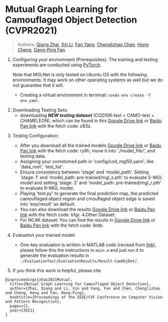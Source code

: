 # Mutual Graph Learning for Camouflaged Object Detection (CVPR2021)

> Authors:
> [Qiang Zhai](https://github.com/cvqiang/mgl), 
> [Xin Li](https://scholar.google.com/citations?user=TK-hRO8AAAAJ&hl=en), 
> [Fan Yang](https://scholar.google.com/citations?user=FSfSgwQAAAAJ&hl=en), 
> [Chenglizhao Chen](https://scholar.google.com/citations?user=SGjgjBUAAAAJ&hl=zh-CN), 
> [Hong Cheng](https://scholar.google.com/citations?user=-845MAcAAAAJ&hl=zh-CN), 
> [Deng-Ping Fan](https://dpfan.net/).



1. Configuring your environment (Prerequisites):
    The training and testing experiments are conducted using [PyTorch](https://github.com/pytorch/pytorch).   
    
    Note that MGLNet is only tested on Ubuntu OS with the following environments. 
    It may work on other operating systems as well but we do not guarantee that it will.
    
    + Creating a virtual environment in terminal: `conda env create -f env.yaml`.
    
    
<!--2. Downloading Testing Sets: -->
2. Downloading Testing Sets:
    + downloading _**NEW testing dataset**_ (COD10K-test + CAMO-test + CHAMELEON), which can be found in this [Google Drive link](https://drive.google.com/file/d/1QEGnP9O7HbN_2tH999O3HRIsErIVYalx/view?usp=sharing) or [Baidu Pan link](https://pan.baidu.com/s/143yHFLAabMBT7wgXA0LrMg) with the fetch code: z83z.
    <!--
    + download **_NEW training dataset_** (COD10K-train) which can be found in this [Google Drive link](https://drive.google.com/file/d/1D9bf1KeeCJsxxri6d2qAC7z6O1X_fxpt/view?usp=sharing) or [Baidu Pan link](https://pan.baidu.com/s/1XL6OjpDF-MVnXOY6-bdaBg) with the fetch code:djq2.  Please refer to our original paper for other training data. -->
    

<!--3. Training Configuration:

    + Assigning your customed path, like `--save_model`, `--train_img_dir`, and `--train_gt_dir` in `MyTrain.py`.
    
    + Just run it! -->

3. Testing Configuration:

    + After you download all the trained models [Google Drive link](https://drive.google.com/file/d/1KCYYcb3UM8a9Hg71f2KbowpdxGhzz6tu/view?usp=sharing) or [Baidu Pan link](https://pan.baidu.com/s/1pfFyOhOiaJVIxGjg6TFPLg) with the fetch code: ry8h, move it into './model_file/', and testing data.
    + Assigning your comstomed path in 'config/cod_mgl50.yaml', like 'data_root', 'test_list'.
    + Ensure consistency between 'stage' and 'model_path'. Setting 'stage: 1' and 'model_path: pre-trained/mgl_s.pth' to evaluate S-MGL model and setting 'stage: 2' and 'model_path: pre-trained/mgl_r.pth' to evaluate R-MGL model.
    + Playing 'test.py' to generate the final prediction map, the predicted camouflaged object region and cmouflaged object edge is saved into 'exp/result' as default.
    + You can also download the results [Google Drive link](https://drive.google.com/file/d/1Gi8JVgl3MFj3GCIW9FeE1gcmgCCzMI77/view?usp=sharing) or [Baidu Pan link](https://pan.baidu.com/s/1-0RV5ZORNznN_OVFTOoyNw) with the fetch code: b1gr.
4.Other Dataset:
    + For NC4K dataset: You can find the results in [Google Drive link](https://drive.google.com/file/d/1EgfD_GtxTlP7CSJI9RRQuKhjhbsg2DZy/view?usp=sharing) or [Baidu Pan link](https://pan.baidu.com/s/1Czgs3RciBZQjw0CB9iPPWw) with the fetch code: 8ntb.
    
5. Evaluation your trained model:

    + One-key evaluation is written in MATLAB code (revised from [link](https://github.com/DengPingFan/CODToolbox)), 
    please follow this the instructions in `main.m` and just run it to generate the evaluation results in 
    `./EvaluationTool/EvaluationResults/Result-CamObjDet/`.

6. If you think this work is helpful, please cite

```
@inproceedings{zhai2021Mutual,
  title={Mutual Graph Learning for Camouflaged Object Detection},
  author={Zhai, Qiang and Li, Xin and Yang, Fan and Chen, Chenglizhao and Cheng, Hong and Fan, Deng-Ping},
  booktitle={Proceedings of the IEEE/CVF Conference on Computer Vision and Pattern Recognition},
  pages={},
  year={2021}
}
```

